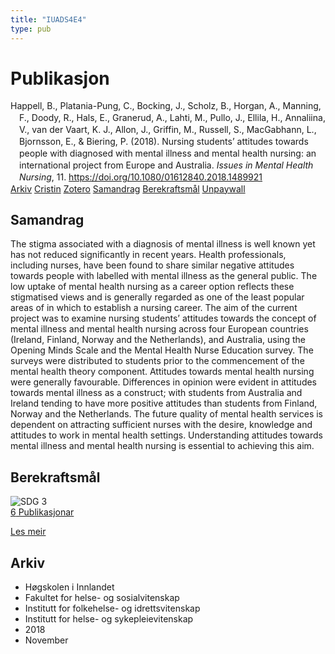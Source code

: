 ```yaml
---
title: "IUADS4E4"
type: pub
---
```

<h1>Publikasjon</h1>
<article id="csl-bib-container-IUADS4E4" class="csl-bib-container">
  <div class="csl-bib-body" style="line-height: 1.35; padding-left: 1em; text-indent:-1em;">
  <div class="csl-entry">Happell, B., Platania-Pung, C., Bocking, J., Scholz, B., Horgan, A., Manning, F., Doody, R., Hals, E., Granerud, A., Lahti, M., Pullo, J., Ellila, H., Annaliina, V., van der Vaart, K. J., Allon, J., Griffin, M., Russell, S., MacGabhann, L., Bjornsson, E., &amp; Biering, P. (2018). Nursing students&#x2019; attitudes towards people with diagnosed with mental illness and mental health nursing: an international project from Europe and Australia. <i>Issues in Mental Health Nursing</i>, 11. <a href="https://doi.org/10.1080/01612840.2018.1489921">https://doi.org/10.1080/01612840.2018.1489921</a></div>
</div>
  <div class="csl-bib-buttons">
    <a href="#taxonomy-article-IUADS4E4" class="csl-bib-button">Arkiv</a>
    <a href="https://app.cristin.no/results/show.jsf?id=1628303" alt="Cristin URL" class="csl-bib-button">Cristin</a>
    <a href="http://zotero.org/groups/5402882/items/IUADS4E4" alt="Zotero URL" class="csl-bib-button">Zotero</a>
    <a href="#abstract-article-IUADS4E4" class="csl-bib-button">Samandrag</a>
    <a href="#sdg-article-IUADS4E4" class="csl-bib-button">Berekraftsmål</a>
    <a href="https://doi.org/10.1080/01612840.2018.1489921" class="csl-bib-button">Unpaywall</a>
  </div>
  <div id="csl-bib-meta-container-IUADS4E4"></div>
</article>
<div id="csl-bib-meta-IUADS4E4" class="csl-bib-meta">
  <article id="abstract-article-IUADS4E4" class="abstract-article">
    <h1>Samandrag</h1>
    The stigma associated with a diagnosis of mental illness is well known yet has not reduced significantly in recent years. Health professionals, including nurses, have been found to share similar negative attitudes towards people with labelled with mental illness as the general public. The low uptake of mental health nursing as a career option reflects these stigmatised views and is generally regarded as one of the least popular areas of in which to establish a nursing career. The aim of the current project was to examine nursing students’ attitudes towards the concept of mental illness and mental health nursing across four European countries (Ireland, Finland, Norway and the Netherlands), and Australia, using the Opening Minds Scale and the Mental Health Nurse Education survey. The surveys were distributed to students prior to the commencement of the mental health theory component. Attitudes towards mental health nursing were generally favourable. Differences in opinion were evident in attitudes towards mental illness as a construct; with students from Australia and Ireland tending to have more positive attitudes than students from Finland, Norway and the Netherlands. The future quality of mental health services is dependent on attracting sufficient nurses with the desire, knowledge and attitudes to work in mental health settings. Understanding attitudes towards mental illness and mental health nursing is essential to achieving this aim.
  </article>
  <article id="sdg-article-IUADS4E4" class="sdg-article">
    <h1>Berekraftsmål</h1>
    <div class="sdg-container"><div id="sdg3" class="sdg"> <img src="{{< params subfolder >}}images/sdg/sdg03_no.png" class="image" alt="SDG 3"> <div class="sdg-overlay"> <a href="{{< params subfolder >}}no/archive/?sdg=3#archive" class="sdg-publication-count"><span>6</span> Publikasjonar</a> <p><a href="NA" class="sdg-read-more">Les meir</a></p> </div> </div></div>
  </article>
  <article id="taxonomy-article-IUADS4E4" class="taxonomy-article">
    <h1>Arkiv</h1>
    <ul>
      <li>Høgskolen i Innlandet</li>
      <li>Fakultet for helse- og sosialvitenskap</li>
      <li>Institutt for folkehelse- og idrettsvitenskap</li>
      <li>Institutt for helse- og sykepleievitenskap</li>
      <li>2018</li>
      <li>November</li>
    </ul>
  </article>
</div>
